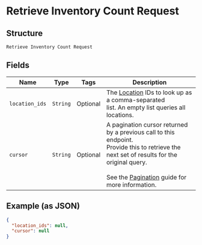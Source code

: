 
# Retrieve Inventory Count Request

## Structure

`Retrieve Inventory Count Request`

## Fields

| Name | Type | Tags | Description |
|  --- | --- | --- | --- |
| `location_ids` | `String` | Optional | The [Location](../../doc/models/location.md) IDs to look up as a comma-separated<br>list. An empty list queries all locations. |
| `cursor` | `String` | Optional | A pagination cursor returned by a previous call to this endpoint.<br>Provide this to retrieve the next set of results for the original query.<br><br>See the [Pagination](https://developer.squareup.com/docs/working-with-apis/pagination) guide for more information. |

## Example (as JSON)

```json
{
  "location_ids": null,
  "cursor": null
}
```


